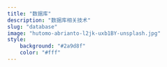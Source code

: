 ```yaml
---
title: "数据库"
description: "数据库相关技术"
slug: "database"
image: "hutomo-abrianto-l2jk-uxb1BY-unsplash.jpg"
style:
    background: "#2a9d8f"
    color: "#fff"
---
```

